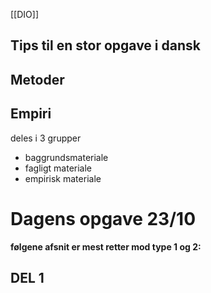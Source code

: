 [[DIO]]

## Tips til en stor opgave i dansk

## Metoder

## Empiri
deles i 3 grupper

- baggrundsmateriale
- fagligt materiale
- empirisk materiale
# Dagens opgave 23/10
**følgene afsnit er mest retter mod type 1 og 2:**
## DEL 1
